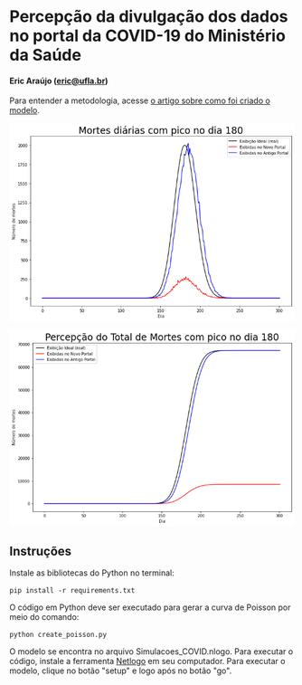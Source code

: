 # Percepção da divulgação dos dados no portal da COVID-19 do Ministério da Saúde

#### Eric Araújo (eric@ufla.br)


Para entender a metodologia, acesse [o artigo sobre como foi criado o modelo](https://medium.com/@ericinlinux/como-torturar-os-dados-at%C3%A9-eles-confessarem-o-caso-covid-19-ef5ac378c721).


![Resultados para a exibição das mortes diárias nos dois portais](./figs/mortes_diarias.png?raw=true "Mortes diárias")

![Resultados para a exibição da percepção do total de mortes nos dois portais](./figs/mortes_total.png?raw=true "Mortes diárias")

## Instruções

Instale as bibliotecas do Python no terminal:
```
pip install -r requirements.txt
```

O código em Python deve ser executado para gerar a curva de Poisson por meio do comando: 

```
python create_poisson.py
```

O modelo se encontra no arquivo Simulacoes_COVID.nlogo. Para executar o código, instale a ferramenta [Netlogo](https://ccl.northwestern.edu/netlogo/) em seu computador. Para executar o modelo, clique no botão "setup" e logo após no botão "go".
